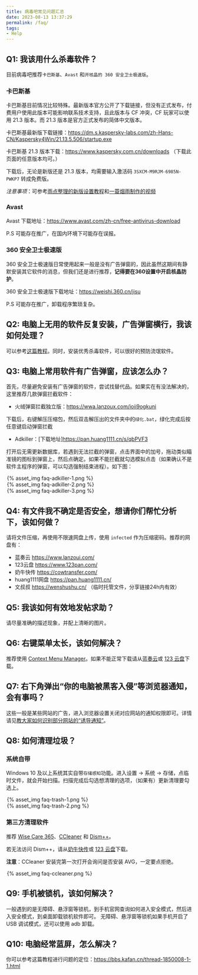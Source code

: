 ```yaml
---
title: 病毒吧常见问题汇总
date: 2023-08-13 13:37:29
permalink: /faq/
tags:
- Help
---
```


## Q1: 我该用什么杀毒软件？

目前病毒吧推荐`卡巴斯基`、`Avast` 和`开核晶的 360 安全卫士极速版`。

### 卡巴斯基

卡巴斯基目前情况比较特殊。最新版本官方公开了下载链接，但没有正式发布，付费用户使用此版本可能影响联系技术支持，且此版本与 CF 冲突，CF 玩家可以使用 21.3 版本。而 21.3 版本是官方正式发布的简体中文版本。

卡巴斯基最新版下载链接：<https://dm.s.kaspersky-labs.com/zh-Hans-CN/Kaspersky4Win/21.13.5.506/startup.exe>

卡巴斯基 21.3 版本下载：<https://www.kaspersky.com.cn/downloads> （下载此页面的任意版本均可。）

下载后，无论是新版还是 21.3 版本，均需要输入激活码 `3SXCM-M9RJM-6985N-PWKP7` 转成免费版。

*注意事项*：可参考[雨点整理的新版设置教程](https://bbs.kafan.cn/forum.php?mod=viewthread&tid=2255087)和[一蓑烟雨制作的视频](https://www.bilibili.com/video/BV1fX4y1W7fx)

### Avast

Avast 下载地址：<https://www.avast.com/zh-cn/free-antivirus-download>

P.S 可能存在推广，在国内环境下可能存在误报。

### 360 安全卫士极速版

360 安全卫士极速版日常使用起来一般是没有广告弹窗的，因此虽然这期间有静默安装其它软件的消息，但我们还是进行推荐，**记得要在360设置中开启核晶防护**。

360 安全卫士极速版下载地址：<https://weishi.360.cn/jisu>

P.S 可能存在推广，卸载程序繁琐复杂。

## Q2: 电脑上无用的软件反复安装，广告弹窗横行，我该如何处理？

可以参考[这篇教程](https://zhuanlan.zhihu.com/p/637923442)。同时，安装优秀杀毒软件，可以很好的预防流氓软件。


## Q3: 电脑上常用软件有广告弹窗，应该怎么办？

首先，尽量避免安装有广告弹窗的软件，尝试找替代品。如果实在有没法解决的，这里推荐几款弹窗拦截软件：

- 火绒弹窗拦截独立版：<https://wwa.lanzoux.com/ioii9ogkuni>

下载后，右键解压压缩包，然后双击解压出的文件夹中的`绿化.bat`，绿化完成后按任意键启动弹窗拦截

- Adkiller：[下载地址]<https://pan.huang1111.cn/s/qbPVF3>

打开后无需更新数据库，若遇到无法拦截的弹窗，点击界面中的加号，拖动类似瞄准镜的图标到弹窗上，然后点确定。如果不能拦截就勾选模拟点击（如果确认不是软件主程序的弹窗，可以勾选强制结束进程）。如下图：

<div style="width: 500px; margin: auto;">{% asset_img faq-adkiller-1.png %}</div>
<div style="width: 500px; margin: auto;">{% asset_img faq-adkiller-2.png %}</div>
<div style="width: 500px; margin: auto;">{% asset_img faq-adkiller-3.png %}</div>


## Q4: 有文件我不确定是否安全，想请你们帮忙分析下，该如何做？

请将文件压缩，再使用不限速网盘上传，使用 `infected` 作为压缩密码。推荐的网盘有：

- 蓝奏云 <https://www.lanzoui.com/>
- 123云盘 <https://www.123pan.com/>
- 奶牛快传 <https://cowtransfer.com/>
- huang1111网盘 <https://pan.huang1111.cn/>
- 文叔叔 <https://wenshushu.cn/> （临时托管文件，分享链接24h内有效）


## Q5: 我该如何有效地发帖求助？

请尽量准确的描述现象，并配上清晰的图片。


## Q6: 右键菜单太长，该如何解决？

推荐使用 [Context Menu Manager](https://bluepointlilac.github.io/ContextMenuManager/)。如果不能正常下载请从[蓝奏云](https://wwpy.lanzoub.com/iSkfD15atdmb)或 [123 云盘](https://www.123pan.com/s/AKObVv-jh9Ih.html)下载。


## Q7: 右下角弹出“你的电脑被黑客入侵”等浏览器通知，会有事吗？

这些一般是某些网站的广告，进入浏览器设置关闭对应网站的通知权限即可。详情请见[教大家如何识别部分网站的“诱导通知”](https://tieba.baidu.com/p/8495219375)。


## Q8: 如何清理垃圾？

### 系统自带

Windows 10 及以上系统其实自带`存储感知`功能。进入设置 → 系统 → 存储，点临时文件，就会开始扫描。扫描完成后勾选想清理的选项，（如果有）更新清理要勾选上。

<div style="width: 500px; margin: auto;">{% asset_img faq-trash-1.png %}</div>
<div style="width: 500px; margin: auto;">{% asset_img faq-trash-2.png %}</div>

### 第三方清理软件

推荐 [Wise Care 365](https://www.wisecleaner.com.cn/wise-care-365.html)、[CCleaner](https://www.ccleaner.com/zh-cn/ccleaner/download/standard) 和 [Dism++](https://github.com/Chuyu-Team/Dism-Multi-language)。

若无法访问 Dism++，请从[奶牛快传](https://cowtransfer.com/s/0ae7455fc59141)或 [123 云盘](https://www.123pan.com/s/AKObVv-TH9Ih.html)下载。

**注意**：CCleaner 安装完第一次打开会询问是否安装 AVG，一定要点拒绝。

<div style="width: 500px; margin: auto;">{% asset_img faq-ccleaner.png %}</div>


## Q9: 手机被锁机，该如何解决？

一般遇到的是无障碍、悬浮窗等锁机，到手机官网查询如何进入安全模式，然后进入安全模式，到桌面卸载锁机软件即可。
无障碍、悬浮窗等锁机如果手机开启了 USB 调试模式，还可以使用 adb 卸载。


## Q10: 电脑经常蓝屏，怎么解决？

你可以参考这篇教程进行问题的定位：<https://bbs.kafan.cn/thread-1850008-1-1.html>
